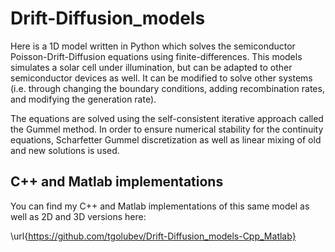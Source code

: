 # Drift-Diffusion_models

Here is a 1D model written in Python which solves the semiconductor Poisson-Drift-Diffusion equations using finite-differences. This models simulates a solar cell under illumination, but can be adapted to other semiconductor devices as well. It can be modified to solve other systems (i.e. through changing the boundary conditions, adding recombination rates, and modifying the generation rate). 

The equations are solved using the self-consistent iterative approach called the Gummel method. In order to ensure numerical stability for the continuity equations, Scharfetter Gummel discretization as well as linear mixing of old and new solutions is used. 


## C++ and Matlab implementations

You can find my C++ and Matlab implementations of this same model as well as 2D and 3D versions here: 

\url{https://github.com/tgolubev/Drift-Diffusion_models-Cpp_Matlab}
